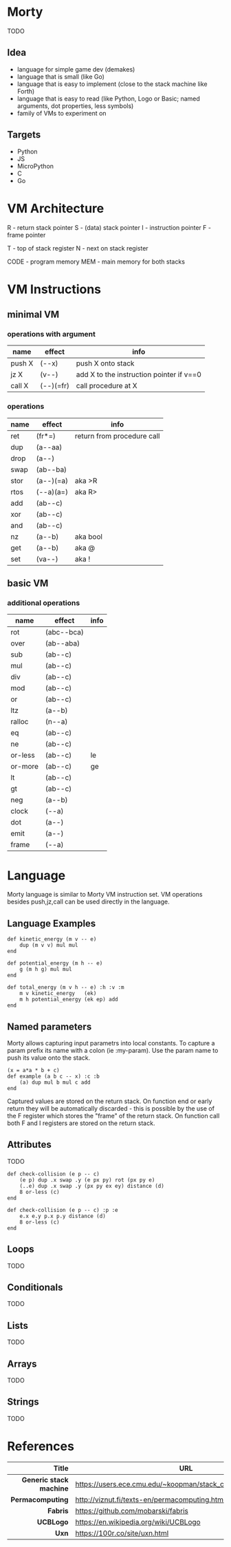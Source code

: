 # Morty

TODO

## Idea

- language for simple game dev (demakes)
- language that is small (like Go)
- language that is easy to implement (close to the stack machine like Forth)
- language that is easy to read (like Python, Logo or Basic; named arguments, dot properties, less symbols)
- family of VMs to experiment on

## Targets

- Python
- JS
- MicroPython
- C
- Go

# VM Architecture

R - return stack pointer
S - (data) stack pointer
I - instruction pointer
F - frame pointer

T - top of stack register
N - next on stack register

CODE - program memory
MEM - main memory for both stacks

# VM Instructions

## minimal VM

### operations with argument

| name    | effect     | info | 
| ------- | ---------- | ---- |
| push  X | (--x)      | push X onto stack |  
| jz    X | (v--)      | add X to the instruction pointer if v==0 |
| call  X | (--)(=fr)  | call procedure at X |

### operations

| name   | effect     | info | 
| ------ | ---------- | ---- |
| ret    | (fr*=)     | return from procedure call |
| dup    | (a--aa)    |  |
| drop   | (a--)      |  |
| swap   | (ab--ba)   |  |
| stor   | (a--)(=a)  | aka >R |
| rtos   | (--a)(a=)  | aka R> |
| add    | (ab--c)    |  |
| xor    | (ab--c)    |  |
| and    | (ab--c)    |  |
| nz     | (a--b)     | aka bool |
| get    | (a--b)     | aka @ |
| set    | (va--)     | aka ! |

## basic VM

### additional operations

| name   | effect     | info | 
| ------ | ---------- | ---- |
| rot    | (abc--bca) |  |
| over   | (ab--aba)  |  |
| sub    | (ab--c)    |  |
| mul    | (ab--c)    |  |
| div    | (ab--c)    |  |
| mod    | (ab--c)    |  |
| or     | (ab--c)    |  |
| ltz    | (a--b)     |  |
| ralloc | (n--a)     |  |
| eq     | (ab--c)    |  |
| ne     | (ab--c)    |  |
| or-less | (ab--c)   | le |
| or-more | (ab--c)   | ge |
| lt     | (ab--c)    |  |
| gt     | (ab--c)    |  |
| neg    | (a--b)     |  |
| clock  | (--a)      |  |
| dot    | (a--)      |  |
| emit   | (a--)      |  |
| frame  | (--a)      |  |

# Language

Morty language is similar to Morty VM instruction set.
VM operations besides push,jz,call can be used directly in the language.

## Language Examples

```
def kinetic_energy (m v -- e)
    dup (m v v) mul mul
end

def potential_energy (m h -- e)
    g (m h g) mul mul
end

def total_energy (m v h -- e) :h :v :m
    m v kinetic_energy   (ek)
    m h potential_energy (ek ep) add
end
```

## Named parameters

Morty allows capturing input parametrs into local constants.
To capture a param prefix its name with a colon (ie :my-param).
Use the param name to push its value onto the stack.

```
(x = a*a * b + c)
def example (a b c -- x) :c :b
    (a) dup mul b mul c add
end
```

Captured values are stored on the return stack.
On function end or early return they will be automatically discarded - this is possible
by the use of the F register which stores the "frame" of the return stack.
On function call both F and I registers are stored on the return stack.

## Attributes

TODO

```
def check-collision (e p -- c)
	(e p) dup .x swap .y (e px py) rot (px py e)
	(..e) dup .x swap .y (px py ex ey) distance (d)
	8 or-less (c)
end

def check-collision (e p -- c) :p :e
	e.x e.y p.x p.y distance (d)
	8 or-less (c)
end

```

## Loops

TODO

## Conditionals

TODO

## Lists

TODO

## Arrays

TODO

## Strings

TODO

# References

|                     Title | URL                                                            |
| ------------------------: | -------------------------------------------------------------- |
| **Generic stack machine** | https://users.ece.cmu.edu/~koopman/stack_computers/sec3_2.html |
|        **Permacomputing** | http://viznut.fi/texts-en/permacomputing.html                  |
|                **Fabris** | https://github.com/mobarski/fabris                             |
|                **UCBLogo**| https://en.wikipedia.org/wiki/UCBLogo                          |
|                   **Uxn** | https://100r.co/site/uxn.html                                  |

[//]: # (online .md editor: https://markdown-editor.github.io/ )
